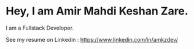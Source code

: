 # Hey, I am Amir Mahdi Keshan Zare.
I am a Fullstack Developer.

See my resume on Linkedin : https://www.linkedin.com/in/amkzdev/
